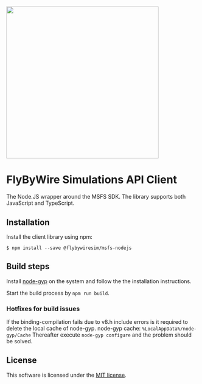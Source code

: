 # <img src="https://raw.githubusercontent.com/flybywiresim/fbw-branding/master/svg/FBW-Logo.svg" placeholder="FlyByWire" width="400"/>
# FlyByWire Simulations API Client

The Node.JS wrapper around the MSFS SDK.
The library supports both JavaScript and TypeScript.

## Installation

Install the client library using npm:

    $ npm install --save @flybywiresim/msfs-nodejs

## Build steps

Install [node-gyp](https://github.com/nodejs/node-gyp) on the system and follow the the installation instructions.

Start the build process by `npm run build`.

### Hotfixes for build issues

If the binding-compilation fails due to v8.h include errors is it required to delete the local cache of node-gyp.
node-gyp cache: `%LocalAppData%/node-gyp/Cache`
Thereafter execute `node-gyp configure` and the problem should be solved.

## License

This software is licensed under the [MIT license](https://github.com/flybywiresim/api-client/blob/main/LICENSE).
